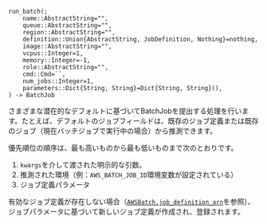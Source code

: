 ```
run_batch(;
    name::AbstractString="",
    queue::AbstractString="",
    region::AbstractString="",
    definition::Union{AbstractString, JobDefinition, Nothing}=nothing,
    image::AbstractString="",
    vcpus::Integer=1,
    memory::Integer=-1,
    role::AbstractString="",
    cmd::Cmd=``,
    num_jobs::Integer=1,
    parameters::Dict{String, String}=Dict{String, String}(),
) -> BatchJob
```

さまざまな潜在的なデフォルトに基づいてBatchJobを提出する処理を行います。たとえば、デフォルトのジョブフィールドは、既存のジョブ定義または既存のジョブ（現在バッチジョブで実行中の場合）から推測できます。

優先順位の順序は、最も高いものから最も低いものまで次のとおりです。

1. `kwargs`を介して渡された明示的な引数。
2. 推測された環境（例：`AWS_BATCH_JOB_ID`環境変数が設定されている）
3. ジョブ定義パラメータ

有効なジョブ定義が存在しない場合（[`AWSBatch.job_definition_arn`](@ref)を参照）、ジョブパラメータに基づいて新しいジョブ定義が作成され、登録されます。
